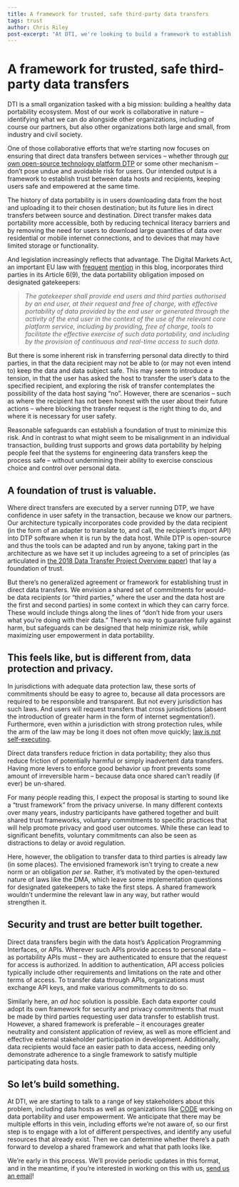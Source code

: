 ```yaml
---
title: A framework for trusted, safe third-party data transfers
tags: trust
author: Chris Riley
post-excerpt: "At DTI, we're looking to build a framework to establish trust between data hosts and recipients, keeping users safe and empowered at the same time."
---
```


# A framework for trusted, safe third-party data transfers

DTI is a small organization tasked with a big mission: building a healthy data portability ecosystem. Most of our work is collaborative in nature – identifying what we can do alongside other organizations, including of course our partners, but also other organizations both large and small, from industry and civil society.

One of those collaborative efforts that we’re starting now focuses on ensuring that direct data transfers between services – whether through [our own open-source technology platform DTP](https://dtinit.org/documentation) or some other mechanism – don’t pose undue and avoidable risk for users. Our intended output is a framework to establish trust between data hosts and recipients, keeping users safe and empowered at the same time.

The history of data portability is in users downloading data from the host and uploading it to their chosen destination; but its future lies in direct transfers between source and destination. Direct transfer makes data portability more accessible, both by reducing technical literacy barriers and by removing the need for users to download large quantities of data over residential or mobile internet connections, and to devices that may have limited storage or functionality.

And legislation increasingly reflects that advantage. The Digital Markets Act, an important EU law with [frequent](https://dtinit.org/blog/2023/06/06/complex-problem-space) [mention](https://dtinit.org/blog/2023/10/24/global-developments) in this blog, incorporates third parties in its Article 6(9), the data portability obligation imposed on designated gatekeepers:

> *The gatekeeper shall provide end users and third parties authorised by an end user, at their request and free of charge, with effective portability of data provided by the end user or generated through the activity of the end user in the context of the use of the relevant core platform service, including by providing, free of charge, tools to facilitate the effective exercise of such data portability, and including by the provision of continuous and real-time access to such data.*

But there is some inherent risk in transferring personal data directly to third parties, in that the data recipient may not be able to (or may not even intend to) keep the data and data subject safe. This may seem to introduce a tension, in that the user has asked the host to transfer the user’s data to the specified recipient, and exploring the risk of transfer contemplates the possibility of the data host saying “no”. However, there are scenarios – such as where the recipient has not been honest with the user about their future actions – where blocking the transfer request is the right thing to do, and where it is necessary for user safety.

Reasonable safeguards can establish a foundation of trust to minimize this risk. And in contrast to what might seem to be misalignment in an individual transaction, building trust supports and grows data portability by helping people feel that the systems for engineering data transfers keep the process safe – without undermining their ability to exercise conscious choice and control over personal data.

## A foundation of trust is valuable.

Where direct transfers are executed by a server running DTP, we have confidence in user safety in the transaction, because we know our partners. Our architecture typically incorporates code provided by the data recipient (in the form of an adapter to translate to, and call, the recipient’s import API) into DTP software when it is run by the data host. While DTP is open-source and thus the tools can be adapted and run by anyone, taking part in the architecture as we have set it up includes agreeing to a set of principles (as articulated in [the 2018 Data Transfer Project Overview paper](https://dtinit.org/assets/dtp-overview.pdf)) that lay a foundation of trust.

But there’s no generalized agreement or framework for establishing trust in direct data transfers. We envision a shared set of commitments for would-be data recipients (or “third parties,” where the user and the data host are the first and second parties) in some context in which they can carry force. These would include things along the lines of “don’t hide from your users what you’re doing with their data.” There’s no way to guarantee fully against harm, but safeguards can be designed that help minimize risk, while maximizing user empowerment in data portability.

## This feels like, but is different from, data protection and privacy.

In jurisdictions with adequate data protection law, these sorts of commitments should be easy to agree to, because all data processors are required to be responsible and transparent. But not every jurisdiction has such laws. And users will request transfers that cross jurisdictions (absent the introduction of greater harm in the form of internet segmentation!). Furthermore, even within a jurisdiction with strong protection rules, while the arm of the law may be long it does not often move quickly; [law is not self-executing](https://dtinit.org/blog/2023/08/01/law-isnt-code).

Direct data transfers reduce friction in data portability; they also thus reduce friction of potentially harmful or simply inadvertent data transfers. Having more levers to enforce good behavior up front prevents some amount of irreversible harm – because data once shared can’t readily (if ever) be un-shared.

For many people reading this, I expect the proposal is starting to sound like a “trust framework” from the privacy universe. In many different contexts over many years, industry participants have gathered together and built shared trust frameworks, voluntary commitments to specific practices that will help promote privacy and good user outcomes. While these can lead to significant benefits, voluntary commitments can also be seen as distractions to delay or avoid regulation.

Here, however, the obligation to transfer data to third parties is already law (in some places). The envisioned framework isn’t trying to create a new norm or an obligation *per se*. Rather, it’s motivated by the open-textured nature of laws like the DMA, which leave some implementation questions for designated gatekeepers to take the first steps. A shared framework wouldn’t undermine the relevant law in any way, but rather would strengthen it.

## Security and trust are better built together.

Direct data transfers begin with the data host’s Application Programming Interfaces, or APIs. Wherever such APIs provide access to personal data – as portability APIs must – they are authenticated to ensure that the request for access is authorized. In addition to authentication, API access policies typically include other requirements and limitations on the rate and other terms of access. To transfer data through APIs, organizations must exchange API keys, and make various commitments to do so.

Similarly here, an *ad hoc* solution is possible. Each data exporter could adopt its own framework for security and privacy commitments that must be made by third parties requesting user data transfer to establish trust. However, a shared framework is preferable – it encourages greater neutrality and consistent application of review, as well as more efficient and effective external stakeholder participation in development. Additionally, data recipients would face an easier path to data access, needing only demonstrate adherence to a single framework to satisfy multiple participating data hosts.

## So let’s build something.

At DTI, we are starting to talk to a range of key stakeholders about this problem, including data hosts as well as organizations like [CODE](https://www.codepolicy.org/) working on data portability and user empowerment. We anticipate that there may be multiple efforts in this vein, including efforts we’re not aware of, so our first step is to engage with a lot of different perspectives, and identify any useful resources that already exist. Then we can determine whether there’s a path forward to develop a shared framework and what that path looks like.

We’re early in this process. We’ll provide periodic updates in this format, and in the meantime, if you’re interested in working on this with us, [send us an email](mailto:secpriv@dtinit.org)!
